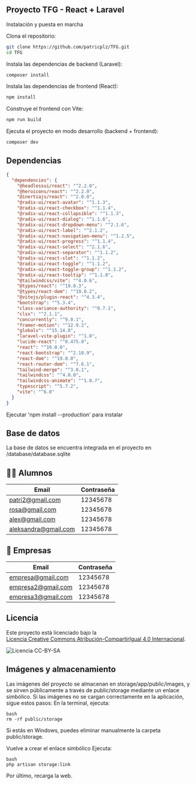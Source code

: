## Proyecto TFG - React + Laravel
Instalación y puesta en marcha

Clona el repositorio:

``` bash
git clone https://github.com/patricplz/TFG.git
cd TFG
```

Instala las dependencias de backend (Laravel):
```bash
composer install
```

Instala las dependencias de frontend (React):
```bash
npm install
```

Construye el frontend con Vite:

```bash
npm run build
```

Ejecuta el proyecto en modo desarrollo (backend + frontend):
```bash
composer dev
```

## Dependencias

```json
{
  "dependencies": {
    "@headlessui/react": "^2.2.0",
    "@heroicons/react": "^2.2.0",
    "@inertiajs/react": "^2.0.0",
    "@radix-ui/react-avatar": "^1.1.3",
    "@radix-ui/react-checkbox": "^1.1.4",
    "@radix-ui/react-collapsible": "^1.1.3",
    "@radix-ui/react-dialog": "^1.1.6",
    "@radix-ui/react-dropdown-menu": "^2.1.6",
    "@radix-ui/react-label": "^2.1.2",
    "@radix-ui/react-navigation-menu": "^1.2.5",
    "@radix-ui/react-progress": "^1.1.4",
    "@radix-ui/react-select": "^2.1.6",
    "@radix-ui/react-separator": "^1.1.2",
    "@radix-ui/react-slot": "^1.1.2",
    "@radix-ui/react-toggle": "^1.1.2",
    "@radix-ui/react-toggle-group": "^1.1.2",
    "@radix-ui/react-tooltip": "^1.1.8",
    "@tailwindcss/vite": "^4.0.6",
    "@types/react": "^19.0.3",
    "@types/react-dom": "^19.0.2",
    "@vitejs/plugin-react": "^4.3.4",
    "bootstrap": "^5.3.4",
    "class-variance-authority": "^0.7.1",
    "clsx": "^2.1.1",
    "concurrently": "^9.0.1",
    "framer-motion": "^12.9.2",
    "globals": "^15.14.0",
    "laravel-vite-plugin": "^1.0",
    "lucide-react": "^0.475.0",
    "react": "^19.0.0",
    "react-bootstrap": "^2.10.9",
    "react-dom": "^19.0.0",
    "react-router-dom": "^7.6.1",
    "tailwind-merge": "^3.0.1",
    "tailwindcss": "^4.0.0",
    "tailwindcss-animate": "^1.0.7",
    "typescript": "^5.7.2",
    "vite": "^6.0"
  }
}
```
Ejecutar 'npm install --production' para instalar

## Base de datos
La base de datos se encuentra integrada en el proyecto en /database/database.sqlite

## 🧑‍🎓 Alumnos

| Email                | Contraseña |
|----------------------|------------|
| patri2@gmail.com     | 12345678   |
| rosa@gmail.com       | 12345678   |
| alex@gmail.com       | 12345678   |
| aleksandra@gmail.com | 12345678   |

## 🏢 Empresas

| Email                | Contraseña |
|----------------------|------------|
| empresa@gmail.com    | 12345678   |
| empresa2@gmail.com   | 12345678   |
| empresa3@gmail.com   | 12345678   |


## Licencia

Este proyecto está licenciado bajo la  
[Licencia Creative Commons Atribución-CompartirIgual 4.0 Internacional](https://creativecommons.org/licenses/by-sa/4.0/deed.es).

![Licencia CC-BY-SA](https://licensebuttons.net/l/by-sa/4.0/88x31.png)

## Imágenes y almacenamiento
Las imágenes del proyecto se almacenan en storage/app/public/images, y se sirven públicamente a través de public/storage mediante un enlace simbólico.
Si las imágenes no se cargan correctamente en la aplicación, sigue estos pasos:
En la terminal, ejecuta:
```
bash
rm -rf public/storage
```
Si estás en Windows, puedes eliminar manualmente la carpeta public/storage.

Vuelve a crear el enlace simbólico
Ejecuta:
```
bash
php artisan storage:link
```
Por último, recarga la web.
